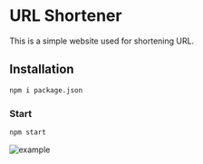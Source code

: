 # URL Shortener
This is a simple website used for shortening URL.
## Installation
```bash
npm i package.json
```
### Start
```bash
npm start
```
![example](https://github.com/Jatin026/URL-Shortener/assets/94392370/081f1599-654c-44ea-b321-de42090f0b97)
